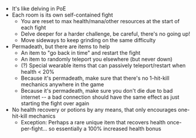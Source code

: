 - It's like delving in PoE
- Each room is its own self-contained fight
  - You are reset to max health/mana/other resources at the start of each fight
  - Delve deeper for a harder challenge, be careful, there's no going up!
  - Move sideways to keep grinding on the same difficulty
- Permadeath, but there are items to help
  - An item to "go back in time" and restart the fight
  - An item to randomly teleport you elsewhere (but never down)
  - (?) Special wearable items that can passively teleport/restart when health < 20%
  - Because it's permadeath, make sure that there's no 1-hit-kill mechanics anywhere in the game
  - Because it's permadeath, make sure you don't die due to bad internet -- a bad connection
    should have the same effect as just starting the fight over again
- No health recovery or potions by any means, that only encourages one-hit-kill mechanics
  - Exception: Perhaps a rare unique item that recovers health once-per-fight... so essentially a 100% increased health bonus